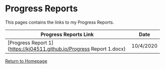 # Progress Reports

This pages contains the links to my Progress Reports. 

**Progress Reports Link** | **Date**
--------------- | ---------------
[Progress Report 1](https://kj04511.github.io/Progress Report 1.docx) | 10/4/2020



[Return to Homepage](https://kj04511.github.io/)
